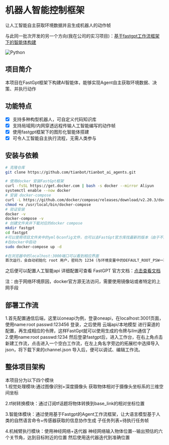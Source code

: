 # 机器人智能控制框架

让人工智能自主获取环境数据并且生成机器人的动作帧

与此同一批次开发的另一个方向(我在公司的实习项目)：[基于fastgpt工作流框架下的智能体构建](https://github.com/tianbot/tianbot_ai_agents)

![Python](https://img.shields.io/badge/python-3.8%2B-blue)




## 项目简介


 本项目在FastGpt框架下构建AI智能体，能够实现Agent自主获取环境数据、决策、并执行动作


## 功能特点

- [x] 支持多种构型机器人，可自定义代码知识库
- [x] 支持局域网/内网穿透远程传输人工智能编写的动作帧
- [x] 使用fastgpt框架下的图形化智能体搭建
- [x] 可令人工智能自主执行流程，无需人类参与

## 安装与依赖

```bash
# 克隆仓库
git clone https://github.com/tianbot/tianbot_ai_agents.git

# 使用docker 安装FastGpt框架
curl -fsSL https://get.docker.com | bash -s docker --mirror Aliyun
systemctl enable --now docker
# 安装 docker-compose
curl -L https://github.com/docker/compose/releases/download/v2.20.3/docker-compose-`uname -s`-`uname -m` -o /usr/local/bin/docker-compose
chmod +x /usr/local/bin/docker-compose
# 验证安装
docker -v
docker-compose -v
# 创建文件夹并下载对应的docker compose
mkdir fastgpt
cd fastgpt
#可以使用项目文件夹中的yml与config文件，也可以去FastGpt官方库找最新的版本（由于不同版本使用了不同的渠道端口，所以会在模型配置上有少许不同）
#在docker中启动
sudo docker-compose up -d

#在浏览器中的localhost:3000端口可以看到相应界面
首次运行，会自动初始化 root 用户，密码为 1234（与环境变量中的DEFAULT_ROOT_PSW一致），日志可能会提示一次MongoServerError: Unable to read from a snapshot due to pending collection catalog changes;可忽略。
```
之后便可以配置人工智能api
详细配置可查看 FastGPT 官方文档：[点击查看文档](https://doc.fastgpt.cn/docs/)

注：由于网络环境原因，docker官方源无法访问，需要使用镜像站或者特定的上网手段

## 部署工作流
1.首先配置通信后端，这里以oneapi为例，登录oneapi，在localhost:3001页面，使用name:root passwd:123456 登录，之后使用 云端api/本地模型 进行渠道的配置，再生成相应的令牌，这样FastGpt就可以使用生成的令牌与llm通信了  
2.使用name:root passwd:1234 然后登录fastgpt后，进入工作台，在右上角点击新建工作流，点击进入一个空白工作流，在左上角名字旁边的拓展栏中选择导入json，将下载下来的channel.json 导入后，便可以调试、编辑工作流。  




## 整体项目架构
本项目分为以下四个模块  
1.视觉处理模块:通过图像识别+深度摄像头 获取物体相对于摄像头坐标系的三维空间坐标  
  
2.tf树转换模块：通过订阅tf话题将物体转换到base_link的相对坐标位置  
  
3.智能体模块：通过使用基于Fastgpt的Agent工作流框架，让大语言模型基于人类的自然语言命令+传感器获取的信息协作生成 子任务列表+待执行任务帧  
  
4.机械臂执行模块：使用神经网络+迭代器 神经网络输入物体位置--输出预估的六个关节角，达到目标附近的位置 然后使用迭代器迭代到准确位置  

##




